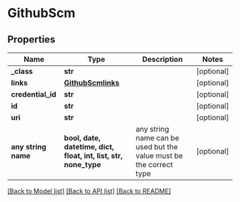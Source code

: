 # GithubScm


## Properties
Name | Type | Description | Notes
------------ | ------------- | ------------- | -------------
**_class** | **str** |  | [optional] 
**links** | [**GithubScmlinks**](GithubScmlinks.md) |  | [optional] 
**credential_id** | **str** |  | [optional] 
**id** | **str** |  | [optional] 
**uri** | **str** |  | [optional] 
**any string name** | **bool, date, datetime, dict, float, int, list, str, none_type** | any string name can be used but the value must be the correct type | [optional]

[[Back to Model list]](../README.md#documentation-for-models) [[Back to API list]](../README.md#documentation-for-api-endpoints) [[Back to README]](../README.md)


